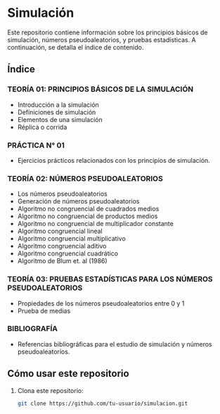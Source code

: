 # Simulación

Este repositorio contiene información sobre los principios básicos de simulación, números pseudoaleatorios, y pruebas estadísticas. A continuación, se detalla el índice de contenido.

## Índice

### TEORÍA 01: PRINCIPIOS BÁSICOS DE LA SIMULACIÓN
- Introducción a la simulación
- Definiciones de simulación
- Elementos de una simulación
- Réplica o corrida

### PRÁCTICA N° 01
- Ejercicios prácticos relacionados con los principios de simulación.

### TEORÍA 02: NÚMEROS PSEUDOALEATORIOS
- Los números pseudoaleatorios
- Generación de números pseudoaleatorios
- Algoritmo no congruencial de cuadrados medios
- Algoritmo no congruencial de productos medios
- Algoritmo no congruencial de multiplicador constante
- Algoritmo congruencial lineal
- Algoritmo congruencial multiplicativo
- Algoritmo congruencial aditivo
- Algoritmo congruencial cuadrático
- Algoritmo de Blum et. al (1986)

### TEORÍA 03: PRUEBAS ESTADÍSTICAS PARA LOS NÚMEROS PSEUDOALEATORIOS
- Propiedades de los números pseudoaleatorios entre 0 y 1
- Prueba de medias

### BIBLIOGRAFÍA
- Referencias bibliográficas para el estudio de simulación y números pseudoaleatorios.

## Cómo usar este repositorio

1. Clona este repositorio:
   ```bash
   git clone https://github.com/tu-usuario/simulacion.git
